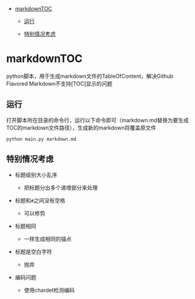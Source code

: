- [markdownTOC](#markdownTOC)

	- [运行](#运行)

	- [特别情况考虑](#特别情况考虑)

# markdownTOC

python脚本，用于生成markdown文件的TableOfContent，解决Github Flavored Markdown不支持[TOC]显示的问题

## 运行

打开脚本所在目录的命令行，运行以下命令即可（markdown.md替换为要生成TOC的markdown文件路径），生成新的markdown将覆盖原文件

`python main.py markdown.md`

## 特别情况考虑

- 标题级别大小乱序

    - 把标题分出多个递增部分来处理

- 标题和`#`之间没有空格

    - 可以修剪
    
- 标题相同

    - 一样生成相同的锚点
       
- 标题是空白字符

    - 抛弃

- 编码问题
    
    - 使用chardet检测编码
    
